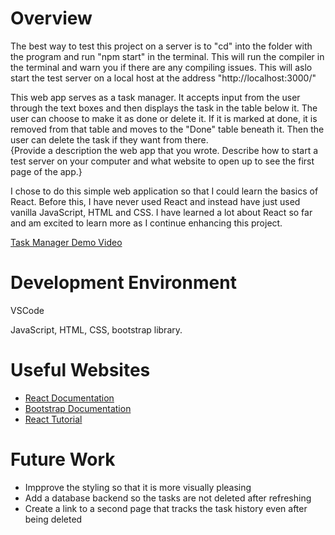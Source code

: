 # Overview
   
The best way to test this project on a server is to "cd" into the folder with the program and run "npm start" in the terminal. This will run the compiler in the terminal and warn you if there are any compiling issues. This will aslo start the test server on a local host at the address "http://localhost:3000/" 

This web app serves as a task manager. It accepts input from the user through the text boxes and then displays the task in the table below it. The user can choose to make it as done or delete it. If it is marked at done, it is removed from that table and moves to the "Done" table beneath it. Then the user can delete the task if they want from there.   
{Provide a description the web app that you wrote. Describe how to start a test server on your computer and what website to open up to see the first page of the app.}

I chose to do this simple web application so that I could learn the basics of React. Before this, I have never used React and instead have just used vanilla JavaScript, HTML and CSS. I have learned a lot about React so far and am excited to learn more as I continue enhancing this project.

[Task Manager Demo Video](https://youtu.be/qFVyVHp8J8w)

# Development Environment

VSCode

JavaScript, HTML, CSS, bootstrap library.

# Useful Websites

* [React Documentation](https://react.dev/learn)
* [Bootstrap Documentation](https://react-bootstrap.github.io/docs/components/)
* [React Tutorial](https://www.youtube.com/watch?v=Ma6DRDIedVE)

# Future Work

* Impprove the styling so that it is more visually pleasing
* Add a database backend so the tasks are not deleted after refreshing
* Create a link to a second page that tracks the task history even after being deleted